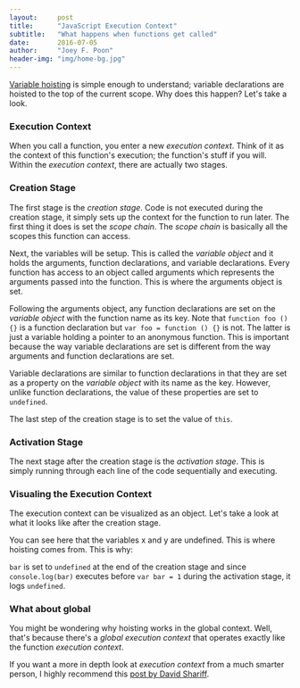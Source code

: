 ```yaml
---
layout:     post
title:      "JavaScript Execution Context"
subtitle:   "What happens when functions get called"
date:       2016-07-05
author:     "Joey F. Poon"
header-img: "img/home-bg.jpg"
---
```

<a href="{{ site.baseurl }}/understanding-javascript.html" target="_blank">Variable hoisting</a> is simple enough to understand; variable declarations are hoisted to the top of the current scope. Why does this happen? Let's take a look.

### Execution Context
When you call a function, you enter a new *execution context*. Think of it as the context of this function's execution; the function's stuff if you will. Within the *execution context*, there are actually two stages.

### Creation Stage
The first stage is the *creation stage*. Code is not executed during the creation stage, it simply sets up the context for the function to run later. The first thing it does is set the *scope chain*. The *scope chain* is basically all the scopes this function can access.

<script src="https://gist.github.com/joeypoon/097119fdea1d858ba7c7279266d8ee06.js"></script>

Next, the variables will be setup. This is called the *variable object* and it holds the arguments, function declarations, and variable declarations. Every function has access to an object called arguments which represents the arguments passed into the function. This is where the arguments object is set.

<script src="https://gist.github.com/joeypoon/a32efd5eddc6542705aec3f1893c7ed4.js"></script>

Following the arguments object, any function declarations are set on the *variable object* with the function name as its key. Note that `function foo () {}` is a function declaration but `var foo = function () {}` is not. The latter is just a variable holding a pointer to an anonymous function. This is important because the way variable declarations are set is different from the way arguments and function declarations are set.

Variable declarations are similar to function declarations in that they are set as a property on the *variable object* with its name as the key. However, unlike function declarations, the value of these properties are set to `undefined`.

The last step of the creation stage is to set the value of `this`.

### Activation Stage
The next stage after the creation stage is the *activation stage*. This is simply running through each line of the code sequentially and executing.

### Visualing the Execution Context
The execution context can be visualized as an object. Let's take a look at what it looks like after the creation stage.

<script src="https://gist.github.com/joeypoon/d8a2b6d67bae6b5c5cc72ad8637d3b4b.js"></script>

You can see here that the variables x and y are undefined. This is where hoisting comes from. This is why:

<script src="https://gist.github.com/joeypoon/ec047c1e6e1574065f75a2aa846a9b16.js"></script>

`bar` is set to `undefined` at the end of the creation stage and since `console.log(bar)` executes before `var bar = 1` during the activation stage, it logs `undefined`.

### What about global
You might be wondering why hoisting works in the global context. Well, that's because there's a *global execution context* that operates exactly like the function *execution context*.

If you want a more in depth look at *execution context* from a much smarter person, I highly recommend this <a href="http://davidshariff.com/blog/what-is-the-execution-context-in-javascript/" target="_blank">post by David Shariff</a>.
